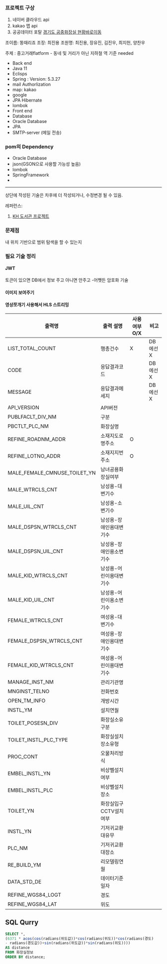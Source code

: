 ### 프로젝트 구상
1) 네이버 클라우드 api
2) kakao 맵 api 
3) 공공데이터 포탈 [경기도 공중화장실 현황바로이동](https://data.gg.go.kr/portal/data/service/selectServicePage.do?page=1&rows=10&sortColumn=&sortDirection=&infId=GW6U772M6045H11Q799612585601&infSeq=3&searchWord=%EA%B3%B5%EC%A4%91%ED%99%94%EC%9E%A5%EC%8B%A4#none)

조이름: 똥때리죠
조장: 최진용
조원명: 최진용, 장유진, 김진우, 최지헌, 양찬우  

주제 : 중고거래flatform - 동네 및 거리가 아닌 지하철 역 기준
needed 
- Back end  
- Java 11  
- Eclisps  
- Spring : Version: 5.3.27
- mail Authorlization
- map: kakao 
- google  
- JPA Hibernate  
- lombok  
- Front end  
- Database  
- Oracle Database
- JPA
- SMTP-server (메일 전송)



### pom의 Dependency 
- Oracle Database
- json(GSON으로 사용할 가능성 높음)
- lombok
- SpringFramework
- 

---
상단에 작성된 기술은 차후에 더 작성되거나, 수정변경 될 수 있음.

레퍼런스:
1. [KH 도서관 프로젝트](https://kh-academy.co.kr/project/teamView.kh?no=5217&cpage=4)


### 문제점
내 위치 기반으로 범위 탐색을 할 수 있는지  
### 필요 기술 정리
#### JWT 
토큰이 있으면 DB에서 정보 주고 아니면 안주고 -어쨋든 암호화 기술 

#### 이미지 보여주기 

#### 영상쪼개기 사용해서 HLS 스트리밍

| 출력명                          | 출력 설명         | 사용 여부O/X | 비고     |
| ---------------------------- | ------------- | -------- | ------ |
| LIST_TOTAL_COUNT             | 행총건수          | X        | DB에선 X |
| CODE                         | 응답결과코드        |          | DB에선 X |
| MESSAGE                      | 응답결과메세지       |          | DB에선 X |
| API_VERSION                  | API버전         |          |        |
| PUBLFACLT_DIV_NM             | 구분            |          |        |
| PBCTLT_PLC_NM                | 화장실명          |          |        |
| REFINE_ROADNM_ADDR           | 소재지도로명주소      | O        |        |
| REFINE_LOTNO_ADDR            | 소재지지번주소       | O        |        |
| MALE_FEMALE_CMNUSE_TOILET_YN | 남녀공용화장실여부     |          |        |
| MALE_WTRCLS_CNT              | 남성용-대변기수      |          |        |
| MALE_UIL_CNT                 | 남성용-소변기수      |          |        |
| MALE_DSPSN_WTRCLS_CNT        | 남성용-장애인용대변기수  |          |        |
| MALE_DSPSN_UIL_CNT           | 남성용-장애인용소변기수  |          |        |
| MALE_KID_WTRCLS_CNT          | 남성용-어린이용대변기수  |          |        |
| MALE_KID_UIL_CNT             | 남성용-어린이용소변기수  |          |        |
| FEMALE_WTRCLS_CNT            | 여성용-대변기수      |          |        |
| FEMALE_DSPSN_WTRCLS_CNT      | 여성용-장애인용대변기수  |          |        |
| FEMALE_KID_WTRCLS_CNT        | 여성용-어린이용대변기수  |          |        |
| MANAGE_INST_NM               | 관리기관명         |          |        |
| MNGINST_TELNO                | 전화번호          |          |        |
| OPEN_TM_INFO                 | 개방시간          |          |        |
| INSTL_YM                     | 설치연월          |          |        |
| TOILET_POSESN_DIV            | 화장실소유구분       |          |        |
| TOILET_INSTL_PLC_TYPE        | 화장실설치장소유형     |          |        |
| PROC_CONT                    | 오물처리방식        |          |        |
| EMBEL_INSTL_YN               | 비상벨설치여부       |          |        |
| EMBEL_INSTL_PLC              | 비상벨설치장소       |          |        |
| TOILET_YN                    | 화장실입구CCTV설치여부 |          |        |
| INSTL_YN                     | 기저귀교환대유무      |          |        |
| PLC_NM                       | 기저귀교환대장소      |          |        |
| RE_BUILD_YM                  | 리모델링연월        |          |        |
| DATA_STD_DE                  | 데이터기준일자       |          |        |
| REFINE_WGS84_LOGT            | 경도            |          |        |
| REFINE_WGS84_LAT             | 위도            |          |        |



## SQL Qurry
```sql
SELECT *,
(6371 * acos(cos(radians(위도값))*cos(radians(위도))*cos(radians(경도)
- radians(경도값))+sin(radians(위도값))*sin(radians(위도))))
AS distance
FROM 화장실정보
ORDER BY distance;
```

